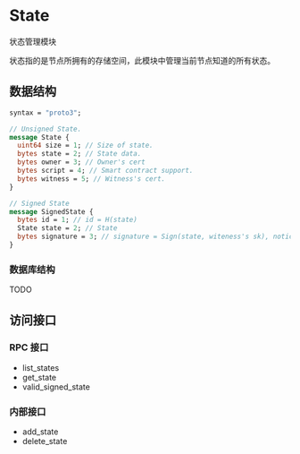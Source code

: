 # State

状态管理模块

状态指的是节点所拥有的存储空间，此模块中管理当前节点知道的所有状态。

## 数据结构

```protobuf
syntax = "proto3";

// Unsigned State.
message State {
  uint64 size = 1; // Size of state.
  bytes state = 2; // State data.
  bytes owner = 3; // Owner's cert
  bytes script = 4; // Smart contract support.
  bytes witness = 5; // Witness's cert.
}

// Signed State
message SignedState {
  bytes id = 1; // id = H(state)
  State state = 2; // State
  bytes signature = 3; // signature = Sign(state, witeness's sk), notice: this field maybe remove later.
}

```

### 数据库结构

TODO

## 访问接口

### RPC 接口

- list_states
- get_state
- valid_signed_state

### 内部接口

- add_state
- delete_state
